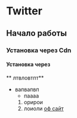 # Twitter 
## Начало работы
### Установка через Cdn
#### Установка через 
** лтвловтпт**
* вапвапвп
    * паааа
    1. орирои
    2. лоиоли
    [оф сайт](https://mail.ru/)

```html